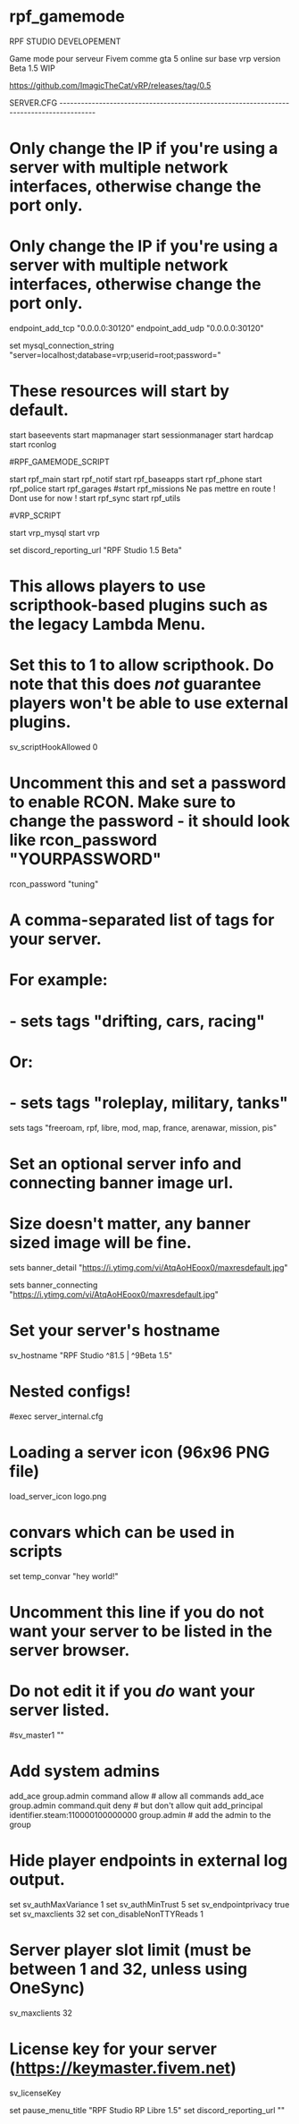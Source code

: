 # rpf_gamemode
RPF STUDIO DEVELOPEMENT

Game mode pour serveur Fivem comme gta 5 online sur base vrp version Beta 1.5 WIP

https://github.com/ImagicTheCat/vRP/releases/tag/0.5

SERVER.CFG ----------------------------------------------------------------------------------------

# Only change the IP if you're using a server with multiple network interfaces, otherwise change the port only.
# Only change the IP if you're using a server with multiple network interfaces, otherwise change the port only.
endpoint_add_tcp "0.0.0.0:30120"
endpoint_add_udp "0.0.0.0:30120"

set mysql_connection_string "server=localhost;database=vrp;userid=root;password="

# These resources will start by default.
start baseevents
start mapmanager
start sessionmanager
start hardcap
start rconlog

#RPF_GAMEMODE_SCRIPT

start rpf_main
start rpf_notif
start rpf_baseapps
start rpf_phone
start rpf_police
start rpf_garages
#start rpf_missions Ne pas mettre en route ! Dont use for now !
start rpf_sync
start rpf_utils

#VRP_SCRIPT

start vrp_mysql
start vrp

set discord_reporting_url "RPF Studio 1.5 Beta" 

# This allows players to use scripthook-based plugins such as the legacy Lambda Menu.
# Set this to 1 to allow scripthook. Do note that this does _not_ guarantee players won't be able to use external plugins.
sv_scriptHookAllowed 0

# Uncomment this and set a password to enable RCON. Make sure to change the password - it should look like rcon_password "YOURPASSWORD"
rcon_password "tuning"

# A comma-separated list of tags for your server.
# For example:
# - sets tags "drifting, cars, racing"
# Or:
# - sets tags "roleplay, military, tanks"
sets tags "freeroam, rpf, libre, mod, map, france, arenawar, mission, pis"

# Set an optional server info and connecting banner image url.
# Size doesn't matter, any banner sized image will be fine.

sets banner_detail "https://i.ytimg.com/vi/AtqAoHEoox0/maxresdefault.jpg"

sets banner_connecting "https://i.ytimg.com/vi/AtqAoHEoox0/maxresdefault.jpg"

# Set your server's hostname
sv_hostname "RPF Studio ^81.5 | ^9Beta 1.5"

# Nested configs!
#exec server_internal.cfg

# Loading a server icon (96x96 PNG file)
load_server_icon logo.png

# convars which can be used in scripts
set temp_convar "hey world!"

# Uncomment this line if you do not want your server to be listed in the server browser.
# Do not edit it if you *do* want your server listed.
#sv_master1 ""

# Add system admins
add_ace group.admin command allow # allow all commands
add_ace group.admin command.quit deny # but don't allow quit
add_principal identifier.steam:110000100000000 group.admin # add the admin to the group

# Hide player endpoints in external log output.

set sv_authMaxVariance 1
set sv_authMinTrust 5
set sv_endpointprivacy true
set sv_maxclients 32
set con_disableNonTTYReads 1


# Server player slot limit (must be between 1 and 32, unless using OneSync)
sv_maxclients 32

# License key for your server (https://keymaster.fivem.net)
sv_licenseKey 

set pause_menu_title "RPF Studio RP Libre 1.5"
set discord_reporting_url ""
